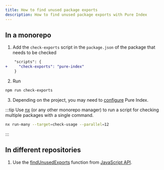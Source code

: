 ```yaml
---
title: How to find unused package exports
description: How to find unused package exports with Pure Index
---
```


## In a monorepo

1. Add the `check-exports` script in the `package.json` of the package that needs to be checked

```diff
    "scripts": {
+     "check-exports": "pure-index"
    }
```

2. Run

```sh
npm run check-exports
```

3. Depending on the project, you may need to [configure](/pure-index/reference/configuration) Pure Index.

:::tip
Use [nx](https://nx.dev) (or any other monorepo manager) to run a script for checking multiple packages with a single command.

```bash title="Example"
nx run-many --target=check-usage --parallel=12
```

:::

## In different repositories

1. Use the [findUnusedExports](/pure-index/intro/js-api#findunusedexports) function from [JavaScript API](/pure-index/intro/js-api).
